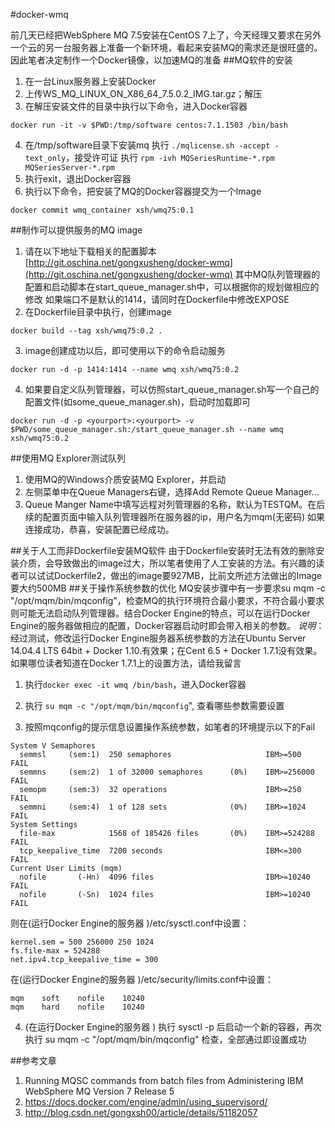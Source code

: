 #docker-wmq

前几天已经把WebSphere MQ 7.5安装在CentOS 7上了，今天经理又要求在另外一个云的另一台服务器上准备一个新环境，看起来安装MQ的需求还是很旺盛的。因此笔者决定制作一个Docker镜像，以加速MQ的准备
##MQ软件的安装
1. 在一台Linux服务器上安装Docker
2. 上传WS_MQ_LINUX_ON_X86_64_7.5.0.2_IMG.tar.gz；解压
3. 在解压安装文件的目录中执行以下命令，进入Docker容器
```
docker run -it -v $PWD:/tmp/software centos:7.1.1503 /bin/bash
```
4. 在/tmp/software目录下安装mq
执行 ```./mqlicense.sh -accept -text_only```，接受许可证
执行 ```rpm -ivh MQSeriesRuntime-*.rpm MQSeriesServer-*.rpm```
5. 执行exit，退出Docker容器
6. 执行以下命令，把安装了MQ的Docker容器提交为一个Image
```
docker commit wmq_container xsh/wmq75:0.1
```

##制作可以提供服务的MQ image
1. 请在以下地址下载相关的配置脚本
[http://git.oschina.net/gongxusheng/docker-wmq](http://git.oschina.net/gongxusheng/docker-wmq)
其中MQ队列管理器的配置和启动脚本在start_queue_manager.sh中，可以根据你的规划做相应的修改
如果端口不是默认的1414，请同时在Dockerfile中修改EXPOSE
2. 在Dockerfile目录中执行，创建image
```
docker build --tag xsh/wmq75:0.2 .
```
3. image创建成功以后，即可使用以下的命令启动服务
```
docker run -d -p 1414:1414 --name wmq xsh/wmq75:0.2
```

4. 如果要自定义队列管理器，可以仿照start_queue_manager.sh写一个自己的配置文件(如some_queue_manager.sh)，启动时加载即可
```
docker run -d -p <yourport>:<yourport> -v $PWD/some_queue_manager.sh:/start_queue_manager.sh --name wmq xsh/wmq75:0.2
```

##使用MQ Explorer测试队列
1. 使用MQ的Windows介质安装MQ Explorer，并启动
2. 左侧菜单中在Queue Managers右键，选择Add Remote Queue Manager...
3. Queue Manger Name中填写远程对列管理器的名称，默认为TESTQM。在后续的配置页面中输入队列管理器所在服务器的ip，用户名为mqm(无密码)
如果连接成功，恭喜，安装配置已经成功。


##关于人工而非Dockerfile安装MQ软件
由于Dockerfile安装时无法有效的删除安装介质，会导致做出的image过大，所以笔者使用了人工安装的方法。有兴趣的读者可以试试Dockerfile2，做出的image要927MB，比前文所述方法做出的Image要大约500MB
##关于操作系统参数的优化
MQ安装步骤中有一步要求su mqm -c "/opt/mqm/bin/mqconfig"，检查MQ的执行环境符合最小要求，不符合最小要求则可能无法启动队列管理器。结合Docker Engine的特点，可以在运行Docker Engine的服务器做相应的配置，Docker容器启动时即会带入相关的参数。
_说明_：经过测试，修改运行Docker Engine服务器系统参数的方法在Ubuntu Server 14.04.4 LTS
 64bit + Docker 1.10.有效果；在Cent 6.5 + Docker 1.7.1没有效果。如果哪位读者知道在Docker 1.7.1上的设置方法，请给我留言

1. 执行```docker exec -it wmq /bin/bash```，进入Docker容器

2. 执行 ```su mqm -c "/opt/mqm/bin/mqconfig```", 查看哪些参数需要设置

3. 按照mqconfig的提示信息设置操作系统参数，如笔者的环境提示以下的Fail
```
System V Semaphores
  semmsl     (sem:1)  250 semaphores                     IBM>=500          FAIL
  semmns     (sem:2)  1 of 32000 semaphores      (0%)    IBM>=256000       FAIL
  semopm     (sem:3)  32 operations                      IBM>=250          FAIL
  semmni     (sem:4)  1 of 128 sets              (0%)    IBM>=1024         FAIL
System Settings
  file-max            1568 of 185426 files       (0%)    IBM>=524288       FAIL
  tcp_keepalive_time  7200 seconds                       IBM<=300          FAIL
Current User Limits (mqm)
  nofile       (-Hn)  4096 files                         IBM>=10240        FAIL
  nofile       (-Sn)  1024 files                         IBM>=10240        FAIL
```
则在(运行Docker Engine的服务器 )/etc/sysctl.conf中设置：
```
kernel.sem = 500 256000 250 1024
fs.file-max = 524288
net.ipv4.tcp_keepalive_time = 300
```
在(运行Docker Engine的服务器 )/etc/security/limits.conf中设置：
```
mqm    soft    nofile    10240
mqm    hard    nofile    10240
```

4. (在运行Docker Engine的服务器 ) 执行 sysctl -p 后启动一个新的容器，再次执行 su mqm -c "/opt/mqm/bin/mqconfig" 检查，全部通过即设置成功


##参考文章
1. Running MQSC commands from batch files from Administering IBM WebSphere MQ Version 7 Release 5
2. https://docs.docker.com/engine/admin/using_supervisord/
3. http://blog.csdn.net/gongxsh00/article/details/51182057


